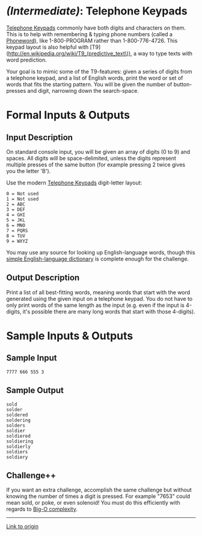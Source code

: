 # [](#IntermediateIcon) *(Intermediate)*: Telephone Keypads

[Telephone Keypads](http://en.wikipedia.org/wiki/Telephone_keypad) commonly have both digits and characters on them. This is to help with remembering & typing phone numbers (called a [Phoneword](http://en.wikipedia.org/wiki/Phoneword)), like 1-800-PROGRAM rather than 1-800-776-4726. This keypad layout is also helpful with [T9](http://en.wikipedia.org/wiki/T9_(predictive_text\)), a way to type texts with word prediction.

Your goal is to mimic some of the T9-features: given a series of digits from a telephone keypad, and a list of English words, print the word or set of words that fits the starting pattern. You will be given the number of button-presses and digit, narrowing down the search-space.

# Formal Inputs & Outputs
## Input Description

On standard console input, you will be given an array of digits (0 to 9) and spaces. All digits will be space-delimited, unless the digits represent multiple presses of the same button (for example pressing 2 twice gives you the letter 'B').

Use the modern [Telephone Keypads](http://en.wikipedia.org/wiki/Telephone_keypad) digit-letter layout:

    0 = Not used
    1 = Not used
    2 = ABC
    3 = DEF
    4 = GHI
    5 = JKL
    6 = MNO
    7 = PQRS
    8 = TUV
    9 = WXYZ

You may use any source for looking up English-language words, though this [simple English-language dictionary](http://www.curlewcommunications.co.uk/wordlist.html) is complete enough for the challenge.

## Output Description

Print a list of all best-fitting words, meaning words that start with the word generated using the given input on a telephone keypad. You do not have to only print words of the same length as the input (e.g. even if the input is 4-digits, it's possible there are many long words that start with those 4-digits).

# Sample Inputs & Outputs
## Sample Input

    7777 666 555 3

## Sample Output

    sold
    solder
    soldered
    soldering
    solders
    soldier
    soldiered
    soldiering
    soldierly
    soldiers
    soldiery

## Challenge++

If you want an extra challenge, accomplish the same challenge but without knowing the number of times a digit is pressed. For example "7653" could mean sold, or poke, or even solenoid! You must do this efficiently with regards to [Big-O complexity](http://en.wikipedia.org/wiki/Big_O_notation).

---

[Link to origin](https://www.reddit.com/r/dailyprogrammer/1sody4)